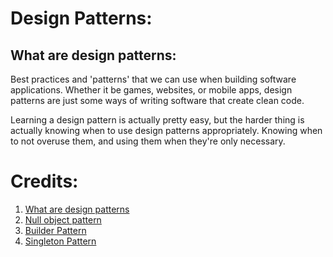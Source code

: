 # Design Patterns:

## What are design patterns:
Best practices and 'patterns' that we can use when building software applications. Whether it be games, websites, or mobile apps, design patterns are just some ways of writing software that create clean code.

Learning a design pattern is actually pretty easy, but the harder thing is actually knowing when to use design patterns appropriately. Knowing when to not overuse them, and using them when they're only necessary.

# Credits:
1. [What are design patterns](https://youtu.be/BWprw8UHIzA?si=pKbn3aP-Ku51iS4R)
2. [Null object pattern](https://youtu.be/D4Dja5WSZoA?si=nUrpRYECIKrYh68j)
3. [Builder Pattern](https://www.youtube.com/watch?v=M7Xi1yO_s8E&list=PLZlA0Gpn_vH_CthENcPCM0Dww6a5XYC7f&index=3)
4. [Singleton Pattern](https://www.youtube.com/watch?v=sJ-c3BA-Ypo&list=PLZlA0Gpn_vH_CthENcPCM0Dww6a5XYC7f&index=4)